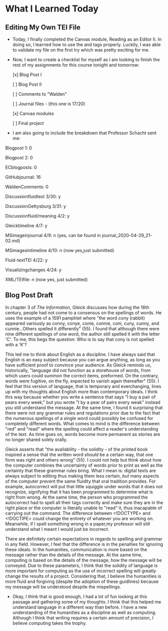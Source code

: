 # What I Learned Today

## Editing My Own TEI File

- Today, I finally completed the Canvas module, Reading as an Editor II. In doing so, I learned how to use the <add></add> and <del></del> tags properly. Luckily, I was able to validate my file on the first try which was pretty exciting for me. 

- Now, I want to create a checklist for myself as I am looking to finish the rest of my assignments for this course tonight and tomorrow:

    [x] Blog Post I

    [ ] Blog Post II

    [ ] Comments to "Walden"

    [ ] Journal files - (this one is 17/20)

    [x] Canvas modules

    [ ] Final project

- I am also going to include the breakdown that Professor Schacht sent me:

Blogpost 1: 0

Blogpost 2: 0

ECblogposts: 0

GitHubjournal: 16

WaldenComments: 0

Discussionfluidtext 3/30: y

DiscussionGettysburg 3/31: y

Discussionfluid/meaning 4/2: y

Gleicktimeline 4/7: y

MSimageinjournal 4/9: n (yes, can be found in journal_2020-04-29_21-02.md)

MSimagesintimeline 4/10: n (now yes,just submitted)

Fluid-textTEI 4/22: y

Visualizingchanges 4/24: y

XML/TEIfile: n (now yes, just submitted)

## Blog Post Draft

In chapter 3 of *The Information*, Gleick discusses how during the 16th century, people had not come to a consensus on the spellings of words. He uses the example of a 1591 pamphlet where "the word cony (rabbit) appeared variously as conny, conye, conie, connie, coni, cuny, cunny, and cunnie...Others spelled it differently" (55). I found that although there were nine different spellings of one word, the author still spelled it with the letter 'C'. To me, this begs the question: Who is to say that cony is not spelled with a 'K'?

This led me to think about English as a discipline. I have always said that English is an easy subject because you can argue anything, as long as you have sufficient proof to convince your audience. As Gleick reminds us, historically, "language did not function as a storehouse of words, from which users could summon the correct items, preformed. On the contrary, words were fugitive, on the fly, expected to vanish again thereafter" (55). I feel that this version of language, that is temporary and everchanging, lines up with my thoughts about English more than contemporary ideals. I think this way because whether you write a sentence that says "I buy a pair of pears every week," but you wrote "I by a pear of pairs every weak" instead you still understand the message. At the same time, I found it surprising that there were not any grammar rules and regulations prior due to the fact that the numerous spellings of a single word could possibly be confused for completely different words. What comes to mind is the difference between "red" and "read" where the spelling could affect a reader's understanding of the text. As time goes on, words become more permanent as stories are no longer shared solely orally. 

Gleick asserts that "the availability - the solidity - of the printed book inspired a sense that the written word *should* be a certain way, that one form was right and others wrong" (55). I could not help but think about how the computer combines the uncertainty of words prior to print as well as the certainty that these grammar rules bring. What I mean is: digital texts are always subject to editing thus making them less certain, *but* many aspects of the computer prevent the same fluidity that oral tradition provides. For example, autocorrect will put that little squiggle under words that it does not recognize, signifying that it has been programmed to determine what is right from wrong. At the same time, the person who programmed the autocorrect had to spell all their tags correctly and make sure they are in the right place or the computer is literally unable to "read" it, thus inacapable of carrying out the command. The difference between <!DOCTYPE> and <!DOCTIPE> could change the entirety of whatever you are working on. Meanwhile, if I spell something wrong in a paper,my professor will still understand what I meant I would just be incorrect.

There are definitely certain expectations in regards to spelling and grammar in any field. However, I feel that the difference is in the penalties for ignoring these ideals. In the humanities, communication is more based on the message rather than the details of the message. At the same time, computing is based on the details of the message, how the message will be conveyed. Due to these parameters, I think that the solidity of language is more important for computing as the use of incorrect spelling will greatly change the results of a project. Considering that, I believe the humanities is more fluid and forgiving (despite the adoption of these guidlines) because my message will be understood despite the mispellings. 

- Okay, I think that is good enough, I had a lot of fun looking at this passage and gathering some of my thoughts. I think that this helped me understand language in a different way than before. I have a new understanding of the humanities as a discipline as well as computing. Although I think that writing requires a certain amount of precision, I believe computing takes the trophy. 
 
                                                                                                                                                                                                                                                                              